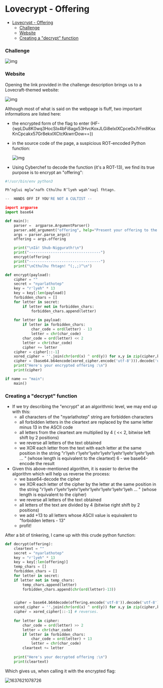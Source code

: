 # Lovecrypt - Offering

<!--ts-->

* [Lovecrypt - Offering](#Lovecrypt---Offering)
    * [Challenge](#Challenge)
    * [Website](#Website)
    * [Creating a "decrypt" function](#creating-a-decrypt-function)
    	<!--te-->

### Challenge
![img](https://cdn.discordapp.com/attachments/911345800116838420/911524309082701834/unknown.png)



### Website

Opening the link provided in the challenge description brings us to a Lovecraft-themed website:

![img](https://cdn.discordapp.com/attachments/911345800116838420/911523796807192576/unknown.png)

Although most of what is said on the webpage is fluff, two important informations are listed here:

* the encrypted form of the flag to enter (HF-{wpLDu8K0wq3HocSIx4bFi8agx53HvcKoxJLGi8eIxIXCpce0x7rFm8KsxKnCpcakx57Gr8ekxIXCtcKkwrrDow==})

* in the source code of the page, a suspicious ROT-encoded Python function:

	![img](https://cdn.discordapp.com/attachments/911345800116838420/911524022561407006/unknown.png) 

* Using Cyberchef to decode the function (it's a ROT-13), we find its true purpose is to encrypt an "offering":

~~~python
#!/usr/bin/env python3

Ph’nglui mglw’nafh Cthulhu R’lyeh wgah’nagl fhtagn.

--  HANDS OFF IF YOU'RE NOT A CULTIST --

import argparse
import base64

def main():
	parser =  argparse.ArgumentParser()
	parser.add_argument("offering", help="Present your offering to the Old Ones, cultist!")
	args = parser.parse_args()
	offering = args.offering

	print("\nIä! Shub-Niggurath!\n")
	print("---------------------------------")
	encrypt(offering)
	print("---------------------------------")
	print("\nCthulhu fhtagn! ^(;,;)^\n")

def encrypt(payload):
	cipher = ""
	secret = "nyarlathotep"
	key = "r'lyeh" * 13
	key = key[:len(payload)]
	forbidden_chars = []
	for letter in secret:
		if letter not in forbidden_chars:
	    	forbidden_chars.append(letter)
	
	for letter in payload:
		if letter in forbidden_chars:
	    	char_code = ord(letter) - 13
	        letter = chr(char_code)
		char_code = ord(letter) << 2
		letter = chr(char_code)
	    cipher += letter
	cipher = cipher[::-1]
	xored_cipher = ''.join(chr(ord(x) ^ ord(y)) for x,y in zip(cipher,key))
	cipher = (base64.b64encode(xored_cipher.encode('utf-8'))).decode('utf-8')
	print("Here's your encrypted offering :\n")
	print(cipher)

if name == "main":
	main()
~~~


### Creating a "decrypt" function
* If we try describing the "encrypt" at an algorithmic level, we may end up with this:
	* all characters of the "nyarlathotep" string are forbidden characters
	* all forbidden letters in the cleartext are replaced by the same letter minus 13 in the ASCII code
	* all letters from the cleartext are multiplied by 4 ( << 2, bitwise left shift by 2 positions)
	* we reverse all letters of the text obtained
	* we XOR each letter from the text with each letter at the same position in the string "r'lyeh
		r'lyehr'lyehr'lyehr'lyehr'lyehr'lyehr'lyeh ... " (whose length is equivalent to the cleartext)
		6 - we base64-encode the result 
* Given this above-mentioned algorithm, it is easier to derive the algorithm which will help us reverse the process:
	* we base64-decode the cipher
	* we XOR each letter of the cipher by the letter at the same position in the string "r'lyeh
		r'lyehr'lyehr'lyehr'lyehr'lyehr'lyehr'lyeh ... " (whose length is equivalent to the cipher)
	* we reverse all letters of the text obtained
	* all letters of the text are divided by 4 (bitwise right shift by 2 positions)
	* we add +13 to all letters whose ASCII value is equivalent to "forbidden letters - 13"
	* profit!



After a bit of tinkering, I came up with this crude python function:


~~~python
def decrypt(offering):
    cleartext = ""
    secret = "nyarlathotep"
    key = "r'lyeh" * 13
    key = key[:len(offering)]
    temp_chars = []
    forbidden_chars = []
    for letter in secret:
    if letter not in temp_chars:
        temp_chars.append(letter)
        forbidden_chars.append(chr(ord(letter)-13))    
    

    cipher = base64.b64decode(offering.encode('utf-8')).decode('utf-8')
    xored_cipher = ''.join(chr(ord(x) ^ ord(y)) for x,y in zip(cipher,key))
    cipher = xored_cipher[::-1] # reverses.
       
    for letter in cipher:
        char_code = ord(letter) >> 2
        letter = chr(char_code)
        if letter in forbidden_chars:
            char_code = ord(letter) + 13
            letter = chr(char_code)
        cleartext += letter
    
    print("Here's your decrypted offering :\n")
    print(cleartext)
~~~


Which gives us, when calling it with the encrypted flag:

![1637621078726](/home/stormy/.config/Typora/typora-user-images/1637621078726.png)

